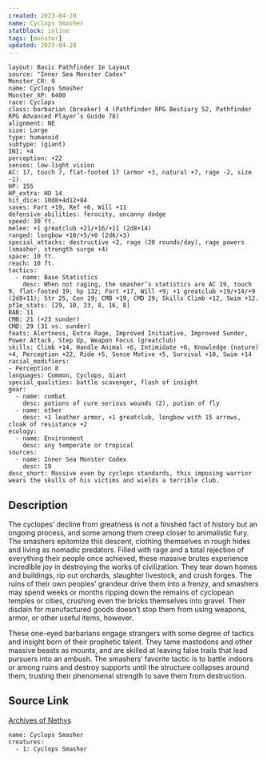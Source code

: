 ```yaml
---
created: 2023-04-28
name: Cyclops Smasher
statblock: inline
tags: [monster]
updated: 2023-04-28
---
```

```statblock
layout: Basic Pathfinder 1e Layout
source: "Inner Sea Monster Codex"
Monster_CR: 9
name: Cyclops Smasher
Monster_XP: 6400
race: Cyclops
class: barbarian (breaker) 4 (Pathfinder RPG Bestiary 52, Pathfinder RPG Advanced Player’s Guide 78)
alignment: NE
size: Large
type: humanoid
subtype: (giant)
INI: +4
perception: +22
senses: low-light vision
AC: 17, touch 7, flat-footed 17 (armor +3, natural +7, rage -2, size -1)
HP: 155
HP_extra: HD 14
hit_dice: 10d8+4d12+84
saves: Fort +19, Ref +6, Will +11
defensive_abilities: ferocity, uncanny dodge
speed: 30 ft.
melee: +1 greatclub +21/+16/+11 (2d8+14)
ranged: longbow +10/+5/+0 (2d6/×3)
special_attacks: destructive +2, rage (20 rounds/day), rage powers (smasher, strength surge +4)
space: 10 ft.
reach: 10 ft.
tactics:
  - name: Base Statistics
    desc: When not raging, the smasher’s statistics are AC 19, touch 9, flat-footed 19; hp 132; Fort +17, Will +9; +1 greatclub +19/+14/+9 (2d8+11); Str 25, Con 19; CMB +19, CMD 29; Skills Climb +12, Swim +12.
pf1e_stats: [29, 10, 23, 8, 16, 8]
BAB: 11
CMB: 21 (+23 sunder)
CMD: 29 (31 vs. sunder)
feats: Alertness, Extra Rage, Improved Initiative, Improved Sunder, Power Attack, Step Up, Weapon Focus (greatclub)
skills: Climb +14, Handle Animal +6, Intimidate +6, Knowledge (nature) +4, Perception +22, Ride +5, Sense Motive +5, Survival +10, Swim +14
racial_modifiers:
- Perception 8
languages: Common, Cyclops, Giant
special_qualities: battle scavenger, flash of insight
gear:
  - name: combat
    desc: potions of cure serious wounds (2), potion of fly
  - name: other
    desc: +1 leather armor, +1 greatclub, longbow with 15 arrows, cloak of resistance +2
ecology:
  - name: Environment
    desc: any temperate or tropical
sources:
  - name: Inner Sea Monster Codex
    desc: 19
desc_short: Massive even by cyclops standards, this imposing warrior wears the skulls of his victims and wields a terrible club.
```
## Description
The cyclopes’ decline from greatness is not a finished fact of history but an ongoing process, and some among them creep closer to animalistic fury. The smashers epitomize this descent, clothing themselves in rough hides and living as nomadic predators. Filled with rage and a total rejection of everything their people once achieved, these massive brutes experience incredible joy in destroying the works of civilization. They tear down homes and buildings, rip out orchards, slaughter livestock, and crush forges. The ruins of their own peoples’ grandeur drive them into a frenzy, and smashers may spend weeks or months ripping down the remains of cyclopean temples or cities, crushing even the bricks themselves into gravel. Their disdain for manufactured goods doesn’t stop them from using weapons, armor, or other useful items, however.

These one-eyed barbarians engage strangers with some degree of tactics and insight born of their prophetic talent. They tame mastodons and other massive beasts as mounts, and are skilled at leaving false trails that lead pursuers into an ambush. The smashers’ favorite tactic is to battle indoors or among ruins and destroy supports until the structure collapses around them, trusting their phenomenal strength to save them from destruction.
## Source Link
[Archives of Nethys](https://aonprd.com/MonsterDisplay.aspx?ItemName=Cyclops%20Smasher)
```encounter-table
name: Cyclops Smasher
creatures:
  - 1: Cyclops Smasher
```
